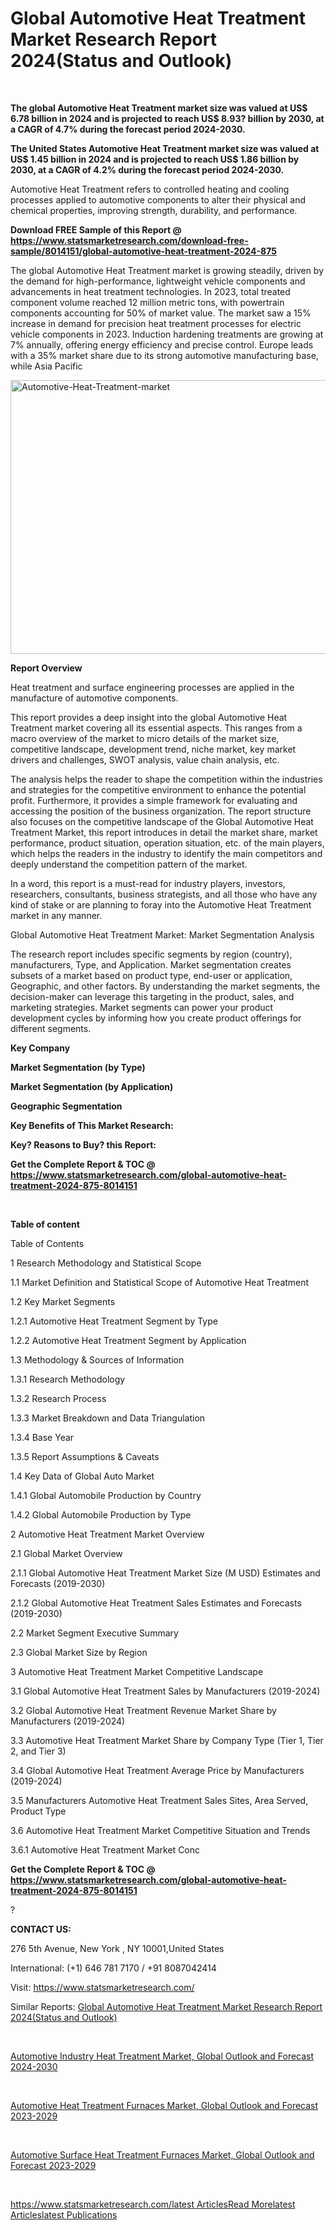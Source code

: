 <h1>Global Automotive Heat Treatment Market Research Report 2024(Status and Outlook)</h1><br/><p><strong>The global Automotive Heat Treatment market size was valued at US$ 6.78 billion in 2024 and is projected to reach US$ 8.93? billion by 2030, at a <strong>CAGR</strong> of 4.7% during the forecast period 2024-2030.</strong></p>
 
 
 
 <p><strong>The United States Automotive Heat Treatment market size was valued at US$ 1.45 billion in 2024 and is projected to reach US$ 1.86 billion by 2030, at a <strong>CAGR</strong> of 4.2% during the forecast period 2024-2030.</strong></p>
 
 
 
 <p>Automotive Heat Treatment refers to controlled heating and cooling processes applied to automotive components to alter their physical and chemical properties, improving strength, durability, and performance.</p>
 
 
 
 <p><strong>Download FREE Sample of this Report @ <a href="https://www.statsmarketresearch.com/download-free-sample/8014151/global-automotive-heat-treatment-2024-875">https://www.statsmarketresearch.com/download-free-sample/8014151/global-automotive-heat-treatment-2024-875</a></strong></p>
 
 
 
 <p>The global Automotive Heat Treatment market is growing steadily, driven by the demand for high-performance, lightweight vehicle components and advancements in heat treatment technologies. In 2023, total treated component volume reached 12 million metric tons, with powertrain components accounting for 50% of market value. The market saw a 15% increase in demand for precision heat treatment processes for electric vehicle components in 2023. Induction hardening treatments are growing at 7% annually, offering energy efficiency and precise control. Europe leads with a 35% market share due to its strong automotive manufacturing base, while Asia Pacific</p>
 
 
 
 <p><img alt="Automotive-Heat-Treatment-market" src="https://www.grandresearchstore.com/assets/report-images/Automotive_Heat_Treatment_market.png" style="width: 730px; height: 438px;" /></p>
 
 
 
 <p><strong>Report Overview</strong></p>
 
 
 
 <p>Heat treatment and surface engineering processes are applied in the manufacture of automotive components.</p>
 
 
 
 <p>This report provides a deep insight into the global Automotive Heat Treatment market covering all its essential aspects. This ranges from a macro overview of the market to micro details of the market size, competitive landscape, development trend, niche market, key market drivers and challenges, SWOT analysis, value chain analysis, etc.</p>
 
 
 
 <p>The analysis helps the reader to shape the competition within the industries and strategies for the competitive environment to enhance the potential profit. Furthermore, it provides a simple framework for evaluating and accessing the position of the business organization. The report structure also focuses on the competitive landscape of the Global Automotive Heat Treatment Market, this report introduces in detail the market share, market performance, product situation, operation situation, etc. of the main players, which helps the readers in the industry to identify the main competitors and deeply understand the competition pattern of the market.</p>
 
 
 
 <p>In a word, this report is a must-read for industry players, investors, researchers, consultants, business strategists, and all those who have any kind of stake or are planning to foray into the Automotive Heat Treatment market in any manner.</p>
 
 
 
 <p>Global Automotive Heat Treatment Market: Market Segmentation Analysis</p>
 
 
 
 <p>The research report includes specific segments by region (country), manufacturers, Type, and Application. Market segmentation creates subsets of a market based on product type, end-user or application, Geographic, and other factors. By understanding the market segments, the decision-maker can leverage this targeting in the product, sales, and marketing strategies. Market segments can power your product development cycles by informing how you create product offerings for different segments.</p>
 
 
 
 <p><strong>Key Company</strong></p>
 
 
 
 <p><strong>Market Segmentation (by Type)</strong></p>
 
 
 
 <p><strong>Market Segmentation (<strong>by Application</strong>)</strong></p>
 
 
 
 <p><strong>Geographic Segmentation</strong></p>
 
 
 
 <p><strong>Key Benefits of This Market Research:</strong></p>
 
 
 
 <p><strong>Key? <strong>Reasons to Buy</strong>? this Report:</strong></p>
 
 
 
 <div><b>Get the Complete Report & TOC @ <a href="https://www.statsmarketresearch.com/global-automotive-heat-treatment-2024-875-8014151">https://www.statsmarketresearch.com/global-automotive-heat-treatment-2024-875-8014151</a></b></div>
 
 
 
 <p><br />
 
 <b>Table of content</b></p>
 
 
 
 <p>Table of Contents<br />
 
 1 Research Methodology and Statistical Scope<br />
 
 1.1 Market Definition and Statistical Scope of Automotive Heat Treatment<br />
 
 1.2 Key Market Segments<br />
 
 1.2.1 Automotive Heat Treatment Segment by Type<br />
 
 1.2.2 Automotive Heat Treatment Segment by Application<br />
 
 1.3 Methodology & Sources of Information<br />
 
 1.3.1 Research Methodology<br />
 
 1.3.2 Research Process<br />
 
 1.3.3 Market Breakdown and Data Triangulation<br />
 
 1.3.4 Base Year<br />
 
 1.3.5 Report Assumptions & Caveats<br />
 
 1.4 Key Data of Global Auto Market<br />
 
 1.4.1 Global Automobile Production by Country<br />
 
 1.4.2 Global Automobile Production by Type<br />
 
 2 Automotive Heat Treatment Market Overview<br />
 
 2.1 Global Market Overview<br />
 
 2.1.1 Global Automotive Heat Treatment Market Size (M USD) Estimates and Forecasts (2019-2030)<br />
 
 2.1.2 Global Automotive Heat Treatment Sales Estimates and Forecasts (2019-2030)<br />
 
 2.2 Market Segment Executive Summary<br />
 
 2.3 Global Market Size by Region<br />
 
 3 Automotive Heat Treatment Market Competitive Landscape<br />
 
 3.1 Global Automotive Heat Treatment Sales by Manufacturers (2019-2024)<br />
 
 3.2 Global Automotive Heat Treatment Revenue Market Share by Manufacturers (2019-2024)<br />
 
 3.3 Automotive Heat Treatment Market Share by Company Type (Tier 1, Tier 2, and Tier 3)<br />
 
 3.4 Global Automotive Heat Treatment Average Price by Manufacturers (2019-2024)<br />
 
 3.5 Manufacturers Automotive Heat Treatment Sales Sites, Area Served, Product Type<br />
 
 3.6 Automotive Heat Treatment Market Competitive Situation and Trends<br />
 
 3.6.1 Automotive Heat Treatment Market Conc</p>
 
 
 
 <div><b>Get the Complete Report & TOC @ <a href="https://www.statsmarketresearch.com/global-automotive-heat-treatment-2024-875-8014151">https://www.statsmarketresearch.com/global-automotive-heat-treatment-2024-875-8014151</a></b></div>
 
 
 
 <p>? </p>
 
 
 
 <p><b>CONTACT US:</b><br />
 
 276 5th Avenue, New York , NY 10001,United States<br />
 
 International: (+1) 646 781 7170 / +91 8087042414<br />
 
 Visit: <a href="https://www.statsmarketresearch.com/">https://www.statsmarketresearch.com/</a><br />
 
 Similar Reports: <a href="https://www.statsmarketresearch.com/global-automotive-heat-treatment-2024-875-8014151">Global Automotive Heat Treatment Market Research Report 2024(Status and Outlook)</a><br />
 
 <br />
 
 <a href="https://www.statsmarketresearch.com/global-automotive-heat-treatment-2024-875-8014151">Automotive Industry Heat Treatment Market, Global Outlook and Forecast 2024-2030</a><br />
 
 <br />
 
 <a href="https://www.statsmarketresearch.com/global-automotive-heat-treatment-2024-875-8014151">Automotive Heat Treatment Furnaces Market, Global Outlook and Forecast 2023-2029</a><br />
 
 <br />
 
 <a href="https://www.statsmarketresearch.com/global-automotive-heat-treatment-2024-875-8014151">Automotive Surface Heat Treatment Furnaces Market, Global Outlook and Forecast 2023-2029</a><br />
 
 <br />
 
 <a href="https://gyeongbokgung.com">https://www.statsmarketresearch.com/</a><a href="https://hallyeomaritime.com">latest Articles</a><a href="https://jingwansa.com">Read More</a><a href="https://nguoiviet.jp/">latest Articles</a><a href="https://www.intelmarketresearch.com/">latest Publications</a></p>